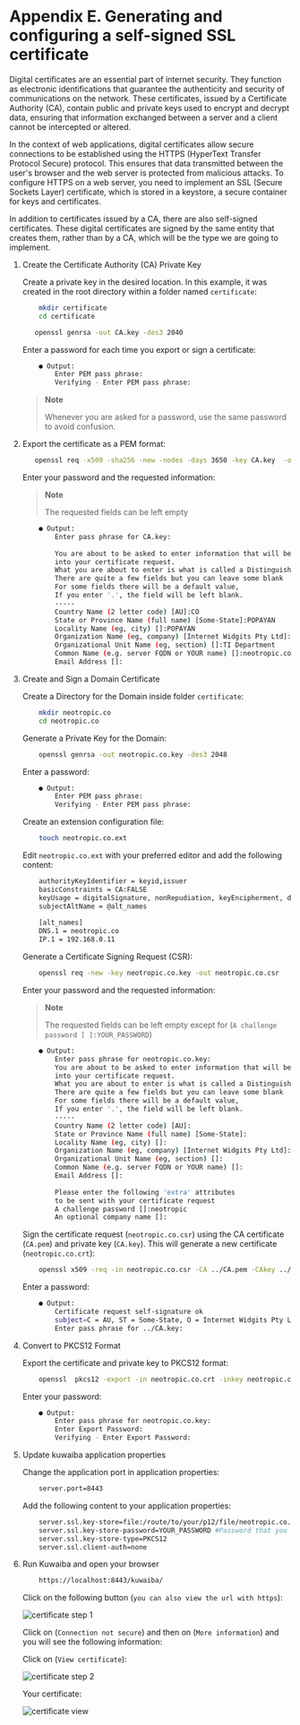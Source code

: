 # Appendix E. Generating and configuring a self-signed SSL certificate 

Digital certificates are an essential part of internet security. They function as electronic identifications that guarantee the authenticity and security of communications on the network. These certificates, issued by a Certificate Authority (CA), contain public and private keys used to encrypt and decrypt data, ensuring that information exchanged between a server and a client cannot be intercepted or altered.

In the context of web applications, digital certificates allow secure connections to be established using the HTTPS (HyperText Transfer Protocol Secure) protocol. This ensures that data transmitted between the user's browser and the web server is protected from malicious attacks. To configure HTTPS on a web server, you need to implement an SSL (Secure Sockets Layer) certificate, which is stored in a keystore, a secure container for keys and certificates.

In addition to certificates issued by a CA, there are also self-signed certificates. These digital certificates are signed by the same entity that creates them, rather than by a CA, which will be the type we are going to implement.

1. Create the Certificate Authority (CA) Private Key

    Create a private key in the desired location. In this example, it was created in the root directory within a folder named `certificate`:
    
    ``` bash
        mkdir certificate
        cd certificate
    ```
    
    ``` bash
       openssl genrsa -out CA.key -des3 2040
    ```
    Enter a password for each time you export or sign a certificate:
    
    ``` bash
        ● Output:
            Enter PEM pass phrase:
            Verifying - Enter PEM pass phrase:
    ```
    
    > **Note**
    >
    >  Whenever you are asked for a password, use the same password to avoid confusion.
    >

2. Export the certificate as a PEM format:
    
    ``` bash
       openssl req -x509 -sha256 -new -nodes -days 3650 -key CA.key  -out CA.pem
    ```
    Enter your password and the requested information:

    > **Note**
    >
    > The requested fields can be left empty

    ``` bash
        ● Output:
            Enter pass phrase for CA.key:
                
            You are about to be asked to enter information that will be incorporated
            into your certificate request.
            What you are about to enter is what is called a Distinguished Name or a DN.
            There are quite a few fields but you can leave some blank
            For some fields there will be a default value,
            If you enter '.', the field will be left blank.
            -----
            Country Name (2 letter code) [AU]:CO
            State or Province Name (full name) [Some-State]:POPAYAN
            Locality Name (eg, city) []:POPAYAN
            Organization Name (eg, company) [Internet Widgits Pty Ltd]:Neotropic SAS 
            Organizational Unit Name (eg, section) []:TI Department                                    
            Common Name (e.g. server FQDN or YOUR name) []:neotropic.co
            Email Address []:
    ```
    
3. Create and Sign a Domain Certificate

    Create a Directory for the Domain inside folder `certificate`:
    
    ``` bash
        mkdir neotropic.co
        cd neotropic.co
    ```
    
    Generate a Private Key for the Domain:
    
    ``` bash
        openssl genrsa -out neotropic.co.key -des3 2048
    ```
    Enter a password:
    
    ``` bash
        ● Output:
            Enter PEM pass phrase:
            Verifying - Enter PEM pass phrase:
    ```
    
    Create an extension configuration file:
    
    ``` bash
        touch neotropic.co.ext
    ```
    
    Edit `neotropic.co.ext` with your preferred editor and add the following content:
    
    ``` bash
        authorityKeyIdentifier = keyid,issuer
        basicConstraints = CA:FALSE
        keyUsage = digitalSignature, nonRepudiation, keyEncipherment, dataEncipherment
        subjectAltName = @alt_names
        
        [alt_names]
        DNS.1 = neotropic.co
        IP.1 = 192.168.0.11
    ```
    
    Generate a Certificate Signing Request (CSR):
    
    ``` bash
        openssl req -new -key neotropic.co.key -out neotropic.co.csr
    ```
    Enter your password and the requested information:

    > **Note**
    >
    > The requested fields can be left empty except for (`A challenge password [ ]:YOUR_PASSWORD`)
    >
    
    ``` bash
        ● Output:
            Enter pass phrase for neotropic.co.key:
            You are about to be asked to enter information that will be incorporated
            into your certificate request.
            What you are about to enter is what is called a Distinguished Name or a DN.
            There are quite a few fields but you can leave some blank
            For some fields there will be a default value,
            If you enter '.', the field will be left blank.
            -----
            Country Name (2 letter code) [AU]:
            State or Province Name (full name) [Some-State]:
            Locality Name (eg, city) []:
            Organization Name (eg, company) [Internet Widgits Pty Ltd]:
            Organizational Unit Name (eg, section) []:
            Common Name (e.g. server FQDN or YOUR name) []:
            Email Address []:
            
            Please enter the following 'extra' attributes
            to be sent with your certificate request
            A challenge password []:neotropic
            An optional company name []:
    ```

    Sign the certificate request (`neotropic.co.csr`) using the CA certificate (`CA.pem`) and private key (`CA.key`). This will generate a new certificate (`neotropic.co.crt`):

    ``` bash
        openssl x509 -req -in neotropic.co.csr -CA ../CA.pem -CAkey ../CA.key  -CAcreateserial  -days 3650 -sha256 -extfile neotropic.co.ext -out neotropic.co.crt
    ```
    Enter a password:
    
    ``` bash
        ● Output:
            Certificate request self-signature ok
            subject=C = AU, ST = Some-State, O = Internet Widgits Pty Ltd
            Enter pass phrase for ../CA.key:

    ```
    
4. Convert to PKCS12 Format

    Export the certificate and private key to PKCS12 format:
    
    ``` bash
        openssl  pkcs12 -export -in neotropic.co.crt -inkey neotropic.co.key -out neotropic.co.p12 -name default
    ```
    Enter your password:
    
    ``` bash
        ● Output:
            Enter pass phrase for neotropic.co.key:
            Enter Export Password:
            Verifying - Enter Export Password:
    ```

5. Update kuwaiba application properties

    Change the application port in application properties:
    
    ``` bash
        server.port=8443
    ```

    Add the following content to your application properties:
    
    ``` bash
        server.ssl.key-store=file:/route/to/your/p12/file/neotropic.co.p12
        server.ssl.key-store-password=YOUR_PASSWORD #Password that you wrote in " A challenge password [ ] "
        server.ssl.key-store-type=PKCS12
        server.ssl.client-auth=none
    ```
    

6. Run Kuwaiba and open your browser

    ``` bash
        https://localhost:8443/kuwaiba/
    ```

    Click on the following button (`you can also view the url with https`):

    ![certificate step 1](images/appendix_e_certificate_step1.png)

    Click on (`Connection not secure`) and then on (`More information`) and you will see the following information:

    Click on (`View certificate`):

    ![certificate step 2](images/appendix_e_certtificate_step2.png)

    Your certificate:

    ![certificate view](images/appendix_e_certificate_view.png)


